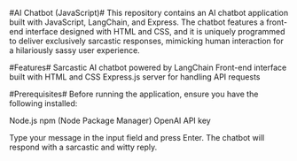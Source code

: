 #AI Chatbot (JavaScript)#
This repository contains an AI chatbot application built with JavaScript, LangChain, and Express. The chatbot features a front-end interface designed with HTML and CSS, and it is uniquely programmed to deliver exclusively sarcastic responses, mimicking human interaction for a hilariously sassy user experience.

#Features#
Sarcastic AI chatbot powered by LangChain
Front-end interface built with HTML and CSS
Express.js server for handling API requests

#Prerequisites#
Before running the application, ensure you have the following installed:

Node.js
npm (Node Package Manager)
OpenAI API key

Type your message in the input field and press Enter. The chatbot will respond with a sarcastic and witty reply.
